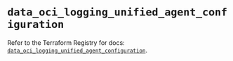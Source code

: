 # `data_oci_logging_unified_agent_configuration`

Refer to the Terraform Registry for docs: [`data_oci_logging_unified_agent_configuration`](https://registry.terraform.io/providers/hashicorp/oci/7.19.0/docs/data-sources/logging_unified_agent_configuration).
